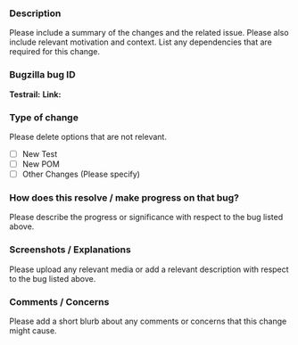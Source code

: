 ### Description

Please include a summary of the changes and the related issue. Please also include relevant motivation and context. List any dependencies that are required for this change.

### Bugzilla bug ID

**Testrail:**
**Link:**

### Type of change

Please delete options that are not relevant.

- [ ] New Test
- [ ] New POM
- [ ] Other Changes (Please specify)

### How does this resolve / make progress on that bug?

Please describe the progress or significance with respect to the bug listed above.

### Screenshots / Explanations

Please upload any relevant media or add a relevant description with respect to the bug listed above.

### Comments / Concerns

Please add a short blurb about any comments or concerns that this change might cause.
